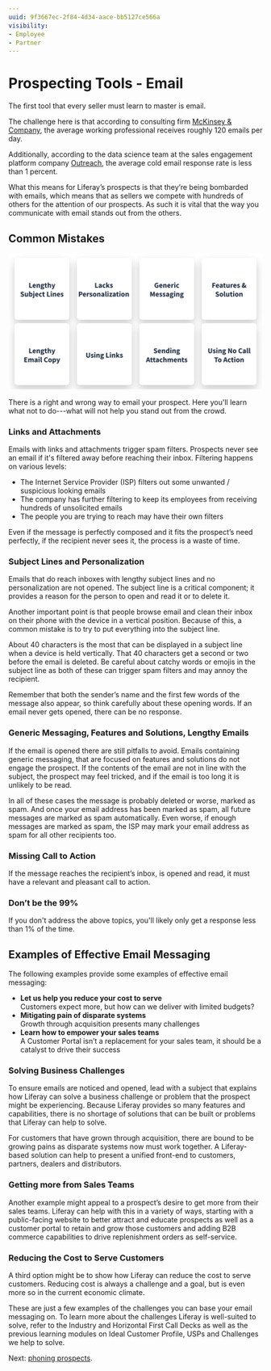 ```yaml
---
uuid: 9f3667ec-2f84-4d34-aace-bb5127ce566a
visibility: 
- Employee
- Partner
---
```


# Prospecting Tools - Email

The first tool that every seller must learn to master is email.

The challenge here is that according to consulting firm [McKinsey & Company](https://www.google.com/url?q=https://hbr.org/2019/01/how-to-spend-way-less-time-on-email-every-day%23:~:text%3DThe%2520average%2520professional%2520spends%252028,120%2520messages%2520received%2520per%2520day&sa=D&source=docs&ust=1687919492251304&usg=AOvVaw0uat-Hvtk6TpeCueTEK1G_), the average working professional receives roughly 120 emails per day.

Additionally, according to the data science team at the sales engagement platform company [Outreach](https://www.google.com/url?q=https://www.outreach.io/assets/resources/Outreach_PersonalizingProspectEmails_Final.pdf?utm_medium%3DWeb%26utm_source%3DWeb%2520Direct&sa=D&source=docs&ust=1687919492261815&usg=AOvVaw0ZLsBsDfg1bfPBfYGSNfYB), the average cold email response rate is less than 1 percent.

What this means for Liferay’s prospects is that they’re being bombarded with emails, which means that as sellers we compete with hundreds of others for the attention of our prospects. As such it is vital that the way you communicate with email stands out from the others.

## Common Mistakes

![Common mistakes made when creating and sending email messages.](./email/images/01.png)

There is a right and wrong way to email your prospect. Here you'll learn what not to do---what will not help you stand out from the crowd.

### Links and Attachments

Emails with links and attachments trigger spam filters. Prospects never see an email if it's filtered away before reaching their inbox. Filtering happens on various levels:

* The Internet Service Provider (ISP) filters out some unwanted / suspicious looking emails
* The company has further filtering to keep its employees from receiving hundreds of unsolicited emails
* The people you are trying to reach may have their own filters

Even if the message is perfectly composed and it fits the prospect’s need perfectly, if the recipient never sees it, the process is a waste of time.

### Subject Lines and Personalization

Emails that do reach inboxes with lengthy subject lines and no personalization are not opened. The subject line is a critical component; it provides a reason for the person to open and read it or to delete it. 

Another important point is that people browse email and clean their inbox on their phone with the device in a vertical position. Because of this, a common mistake is to try to put everything into the subject line.

About 40 characters is the most that can be displayed in a subject line when a device is held vertically. That 40 characters get a second or two before the email is deleted. Be careful about catchy words or emojis in the subject line as both of these can trigger spam filters and may annoy the recipient.

Remember that both the sender’s name and the first few words of the message also appear, so think carefully about these opening words. If an email never gets opened, there can be no response.

### Generic Messaging, Features and Solutions, Lengthy Emails 

If the email is opened there are still pitfalls to avoid. Emails containing generic messaging, that are focused on features and solutions do not engage the prospect. If the contents of the email are not in line with the subject, the prospect may feel tricked, and if the email is too long it is unlikely to be read.

In all of these cases the message is probably deleted or worse, marked as spam. And once your email address has been marked as spam, all future messages are marked as spam automatically. Even worse, if enough messages are marked as spam, the ISP may mark your email address as spam for all other recipients too.

### Missing Call to Action

If the message reaches the recipient’s inbox, is opened and read, it must have a relevant and pleasant call to action. 

### Don’t be the 99%

If you don't address the above topics, you'll likely only get a response less than 1% of the time.

## Examples of Effective Email Messaging 

The following examples provide some examples of effective email messaging:

* **Let us help you reduce your cost to serve** \
Customers expect more, but how can we deliver with limited budgets?
* **Mitigating pain of disparate systems** \
Growth through acquisition presents many challenges
* **Learn how to empower your sales teams** \
A Customer Portal isn’t a replacement for your sales team, it should be a catalyst to drive their success

### Solving Business Challenges

To ensure emails are noticed and opened, lead with a subject that explains how Liferay can solve a business challenge or problem that the prospect might be experiencing. Because Liferay provides so many features and capabilities, there is no shortage of solutions that can be built or problems that Liferay can help to solve.

For customers that have grown through acquisition, there are bound to be growing pains as disparate systems now must work together. A Liferay-based solution can help to present a unified front-end to customers, partners, dealers and distributors.

### Getting more from Sales Teams

Another example might appeal to a prospect’s desire to get more from their sales teams. Liferay can help with this in a variety of ways, starting with a public-facing website to better attract and educate prospects as well as a customer portal to retain and grow those customers and adding B2B commerce capabilities to drive replenishment orders as self-service.

### Reducing the Cost to Serve Customers

A third option might be to show how Liferay can reduce the cost to serve customers. Reducing cost is always a challenge and a goal, but is even more so in the current economic climate.

These are just a few examples of the challenges you can base your email messaging on. To learn more about the challenges Liferay is well-suited to solve, refer to the Industry and Horizontal First Call Decks as well as the previous learning modules on Ideal Customer Profile, USPs and Challenges we help to solve.

Next: [phoning prospects](./phone.md).
